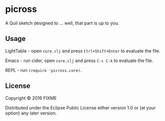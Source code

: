 # picross

A Quil sketch designed to ... well, that part is up to you.

## Usage

LightTable - open `core.clj` and press `Ctrl+Shift+Enter` to evaluate the file.

Emacs - run cider, open `core.clj` and press `C-c C-k` to evaluate the file.

REPL - run `(require 'picross.core)`.

## License

Copyright © 2016 FIXME

Distributed under the Eclipse Public License either version 1.0 or (at
your option) any later version.
